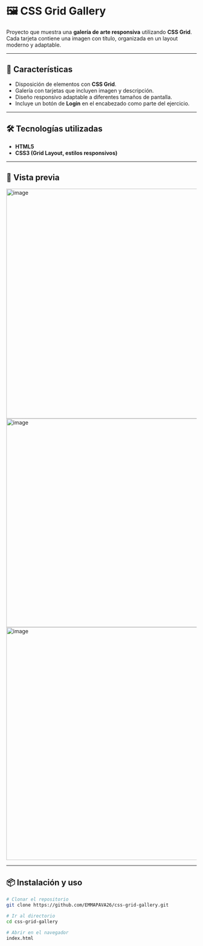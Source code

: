 # 🖼️ CSS Grid Gallery

Proyecto que muestra una **galería de arte responsiva** utilizando **CSS Grid**.  
Cada tarjeta contiene una imagen con título, organizada en un layout moderno y adaptable.  

---

## 🚀 Características
- Disposición de elementos con **CSS Grid**.  
- Galería con tarjetas que incluyen imagen y descripción.  
- Diseño responsivo adaptable a diferentes tamaños de pantalla.  
- Incluye un botón de **Login** en el encabezado como parte del ejercicio.  

---

## 🛠️ Tecnologías utilizadas
- **HTML5**  
- **CSS3 (Grid Layout, estilos responsivos)**  

---

## 📸 Vista previa
<img width="1327" height="608" alt="image" src="https://github.com/user-attachments/assets/d34ca57b-8fa7-4c04-ad1b-083c5971c870" />
<img width="1356" height="552" alt="image" src="https://github.com/user-attachments/assets/8435dbe6-065e-4b8f-98c4-f4832c94a3c9" />
<img width="1339" height="616" alt="image" src="https://github.com/user-attachments/assets/9cb0cbef-30af-419d-bab6-3f77008ba90e" />





---

## 📦 Instalación y uso
```bash
# Clonar el repositorio
git clone https://github.com/EMMAPAVA26/css-grid-gallery.git

# Ir al directorio
cd css-grid-gallery

# Abrir en el navegador
index.html
